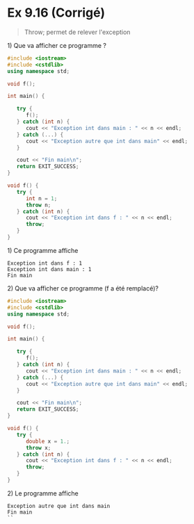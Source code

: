 # Ex 9.16 (Corrigé)
> Throw; permet de relever l'exception

1\) Que va afficher ce programme ? 
```c++
#include <iostream>
#include <cstdlib>
using namespace std;

void f();

int main() {

   try {
      f();
   } catch (int n) {
      cout << "Exception int dans main : " << n << endl;   
   } catch (...) {
      cout << "Exception autre que int dans main" << endl;   
   }

   cout << "Fin main\n";   
   return EXIT_SUCCESS;
}

void f() {
   try {
      int n = 1;
      throw n;
   } catch (int n) {
      cout << "Exception int dans f : " << n << endl;   
      throw;
   }
}
```
1\) Ce programme affiche
```
Exception int dans f : 1
Exception int dans main : 1
Fin main
```
2\) Que va afficher ce programme (f a été remplacé)? 
```c++
#include <iostream>
#include <cstdlib>
using namespace std;

void f();

int main() {

   try {
      f();
   } catch (int n) {
      cout << "Exception int dans main : " << n << endl;   
   } catch (...) {
      cout << "Exception autre que int dans main" << endl;   
   }

   cout << "Fin main\n";   
   return EXIT_SUCCESS;
}

void f() {
   try {
      double x = 1.;
      throw x;
   } catch (int n) {
      cout << "Exception int dans f : " << n << endl;   
      throw;
   }
}
```
2\) Le programme affiche
```
Exception autre que int dans main
Fin main
``